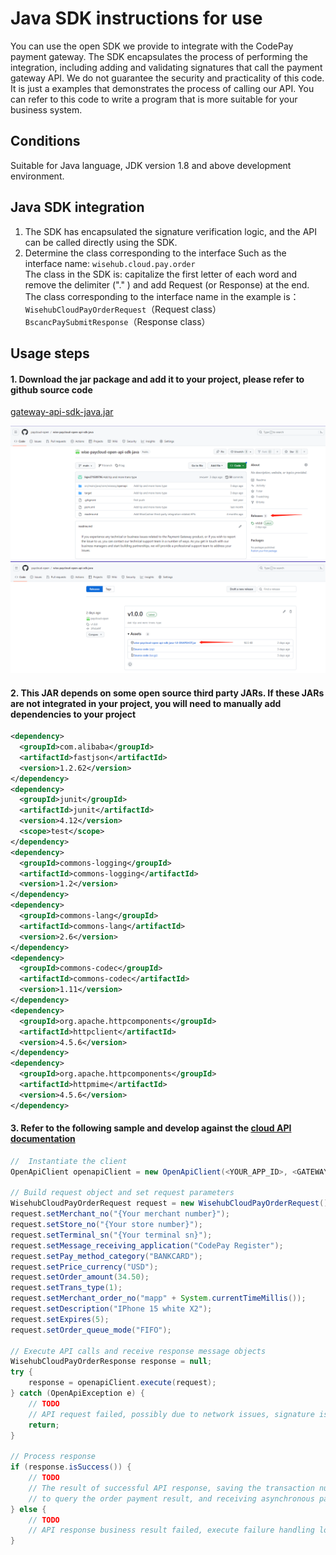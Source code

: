 # Java SDK instructions for use

You can use the open SDK we provide to integrate with the CodePay payment gateway. The SDK encapsulates the process of performing the integration, including adding and validating signatures that call the payment gateway API.
We do not guarantee the security and practicality of this code. It is just a examples that demonstrates the process of calling our API. You can refer to this code to write a program that is more suitable for your business system.

## Conditions

Suitable for Java language, JDK version 1.8 and above development environment.

## Java SDK integration

1. The SDK has encapsulated the signature verification logic, and the API can be called directly using the SDK.
2. Determine the class corresponding to the interface
   Such as the interface name: `wisehub.cloud.pay.order` <br />
   The class in the SDK is: capitalize the first letter of each word and remove the delimiter ("." ) and add Request (or Response) at the end. <br />
   The class corresponding to the interface name in the example is：<br />
   `WisehubCloudPayOrderRequest`（Request class） <br />
   `BscancPaySubmitResponse`（Response class）

## Usage steps

#### 1. Download the jar package and add it to your project, please refer to github source code

<a href="https://github.com/codepay-us/gateway-api-sdk-java/releases/tag/v1.0.0" target="_blank">gateway-api-sdk-java.jar</a><br />

![Javasdk1](src%2Fmain%2Fresources%2FJavasdk1.png)
![Javasdk2](src%2Fmain%2Fresources%2FJavasdk2.png)

#### 2. This JAR depends on some open source third party JARs. If these JARs are not integrated in your project, you will need to manually add dependencies to your project

```xml
<dependency>
  <groupId>com.alibaba</groupId>
  <artifactId>fastjson</artifactId>
  <version>1.2.62</version>
</dependency>
<dependency>
  <groupId>junit</groupId>
  <artifactId>junit</artifactId>
  <version>4.12</version>
  <scope>test</scope>
</dependency>
<dependency>
  <groupId>commons-logging</groupId>
  <artifactId>commons-logging</artifactId>
  <version>1.2</version>
</dependency>
<dependency>
  <groupId>commons-lang</groupId>
  <artifactId>commons-lang</artifactId>
  <version>2.6</version>
</dependency>
<dependency>
  <groupId>commons-codec</groupId>
  <artifactId>commons-codec</artifactId>
  <version>1.11</version>
</dependency>
<dependency>
  <groupId>org.apache.httpcomponents</groupId>
  <artifactId>httpclient</artifactId>
  <version>4.5.6</version>
</dependency>
<dependency>
  <groupId>org.apache.httpcomponents</groupId>
  <artifactId>httpmime</artifactId>
  <version>4.5.6</version>
</dependency>
```

#### 3. Refer to the following sample and develop against the <a href = "./CloudAPI" target = "_blank">cloud API documentation </a>

```java
//  Instantiate the client
OpenApiClient openapiClient = new OpenApiClient(<YOUR_APP_ID>, <GATEWAY_URL>, <YOUR_APP_RSA_PRIVATE_KEY>, <GATEWAY_RSA_PUBLIC_KEY>);

// Build request object and set request parameters
WisehubCloudPayOrderRequest request = new WisehubCloudPayOrderRequest();
request.setMerchant_no("{Your merchant number}");
request.setStore_no("{Your store number}");
request.setTerminal_sn("{Your terminal sn}");
request.setMessage_receiving_application("CodePay Register");
request.setPay_method_category("BANKCARD");
request.setPrice_currency("USD");
request.setOrder_amount(34.50);
request.setTrans_type(1);
request.setMerchant_order_no("mapp" + System.currentTimeMillis());
request.setDescription("IPhone 15 white X2");
request.setExpires(5);
request.setOrder_queue_mode("FIFO");

// Execute API calls and receive response message objects
WisehubCloudPayOrderResponse response = null;
try {
    response = openapiClient.execute(request);
} catch (OpenApiException e) {
    // TODO
    // API request failed, possibly due to network issues, signature issues, or other issues. It is recommended to call the query or close the order API
    return;
}

// Process response
if (response.isSuccess()) {
    // TODO
    // The result of successful API response, saving the transaction number, calling the query interface in the background
    // to query the order payment result, and receiving asynchronous payment result notification
} else {
    // TODO
    // API response business result failed, execute failure handling logic
}
```
